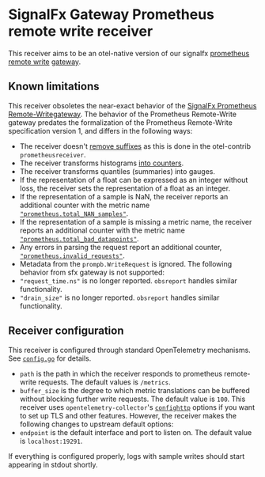 # SignalFx Gateway Prometheus remote write receiver

This receiver aims to be an otel-native version of our signalfx [prometheus remote write](https://github.com/signalfx/gateway/blob/main/protocol/prometheus/prometheuslistener.go) [gateway](https://github.com/signalfx/gateway/blob/main/README.md).

## Known limitations
This receiver obsoletes the near-exact behavior of the [SignalFx Prometheus Remote-Writegateway](https://github.com/signalfx/gateway/blob/main/protocol/prometheus/prometheuslistener.go). The behavior of the Prometheus Remote-Write gateway predates the formalization of the Prometheus Remote-Write specification version 1, and differs in the following ways:
- The receiver doesn't [remove suffixes](https://github.com/open-telemetry/opentelemetry-collector-contrib/blob/6658646e7705b74f13031c777fcd8dd1cd64c850/receiver/prometheusreceiver/internal/metricfamily.go#L316) as this is done in the otel-contrib `prometheusreceiver`.
- The receiver transforms histograms [into counters](https://github.com/signalfx/gateway/blob/main/protocol/prometheus/prometheuslistener.go#L98).
- The receiver transforms quantiles (summaries) into gauges.
- If the representation of a float can be expressed as an integer without loss, the receiver sets the representation of a float as an integer.
- If the representation of a sample is NaN, the receiver reports an additional counter with the metric name [`"prometheus.total_NAN_samples"`](https://github.com/signalfx/gateway/blob/main/protocol/prometheus/prometheuslistener.go#LL190C24-L190C53).
- If the representation of a sample is missing a metric name, the receiver reports an additional counter with the metric name [`"prometheus.total_bad_datapoints"`](https://github.com/signalfx/gateway/blob/main/protocol/prometheus/prometheuslistener.go#LL191C24-L191C24).
- Any errors in parsing the request report an additional counter,  [`"prometheus.invalid_requests"`](https://github.com/signalfx/gateway/blob/main/protocol/prometheus/prometheuslistener.go#LL189C80-L189C91).
- Metadata from the `prompb.WriteRequest` is ignored.
  The following behavior from sfx gateway is not supported:
- `"request_time.ns"` is no longer reported.  `obsreport` handles similar functionality.
- `"drain_size"` is no longer reported.  `obsreport` handles similar functionality.

## Receiver configuration
This receiver is configured through standard OpenTelemetry mechanisms.  See [`config.go`](./config.go) for details.
* `path` is the path in which the receiver responds to prometheus remote-write requests. The default values is `/metrics`.
* `buffer_size` is the degree to which metric translations can be buffered without blocking further write requests. The default value is `100`.
  This receiver uses `opentelemetry-collector`'s [`confighttp`](https://github.com/open-telemetry/opentelemetry-collector/tree/main/config/confighttp) options if you want to set up TLS and other features. However, the receiver makes the following changes to upstream default options:
* `endpoint` is the default interface and port to listen on. The default value is `localhost:19291`.
 
If everything is configured properly, logs with sample writes should start appearing in stdout shortly.